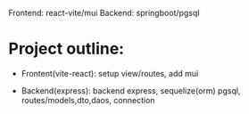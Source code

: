 Frontend: react-vite/mui
Backend: springboot/pgsql

# Project outline:
-  Frontent(vite-react): setup  view/routes, add mui

- Backend(express): backend express, sequelize(orm) pgsql, routes/models,dto,daos, connection